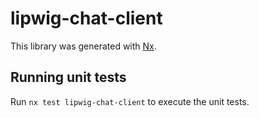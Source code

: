 # lipwig-chat-client

This library was generated with [Nx](https://nx.dev).

## Running unit tests

Run `nx test lipwig-chat-client` to execute the unit tests.
